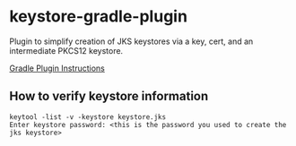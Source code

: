 # keystore-gradle-plugin
Plugin to simplify creation of JKS keystores via a key, cert, and an intermediate PKCS12 keystore.

[Gradle Plugin Instructions](https://plugins.gradle.org/plugin/io.forgo.keystoreplugin)


## How to verify keystore information
```
keytool -list -v -keystore keystore.jks
Enter keystore password: <this is the password you used to create the jks keystore>
```
